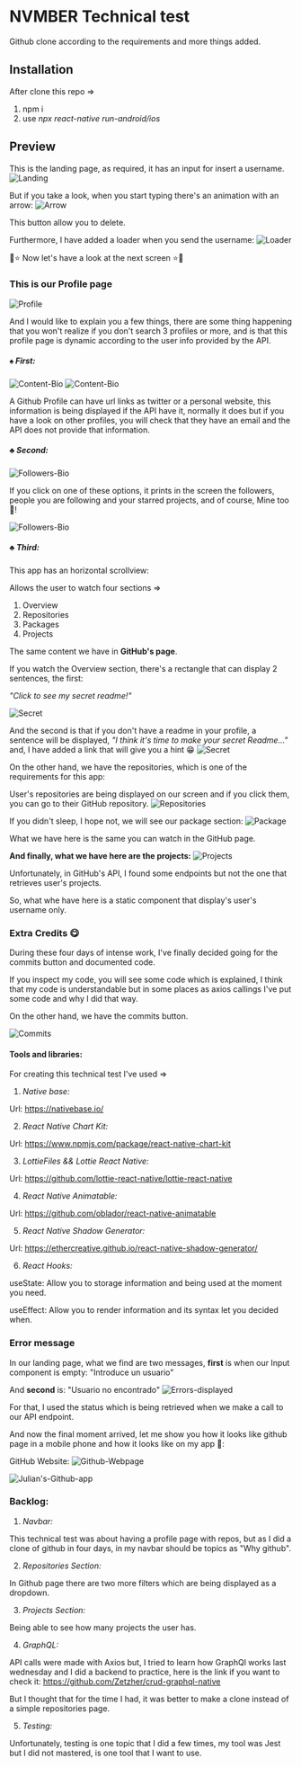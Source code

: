 # NVMBER Technical test

Github clone according to the requirements and more things added.

## Installation

After clone this repo =>

1. npm i
2. use *npx react-native run-android/ios*

## Preview

This is the landing page, as required, it has an input for insert a username.
![Landing](src/assets/imgReadme/first.png)

But if you take a look, when you start typing there's an animation with an arrow:
![Arrow](src/assets/imgReadme/second.png)

This button allow you to delete.

Furthermore, I have added a loader when you send the username:
![Loader](src/assets/imgReadme/third.png)

:star2::star: Now let's have a look at the next screen :star::star2:

### This is our Profile page
![Profile](src/assets/imgReadme/fourth.png)

And I would like to explain you a few things, there are some thing happening that you won't realize if you don't search 3 profiles or more, and is that this profile page is dynamic according to the user info provided by the API.

##### :spades: First:

![Content-Bio](src/assets/imgReadme/profile-first.png)
![Content-Bio](src/assets/imgReadme/profile-second.png)

A Github Profile can have url links as twitter or a personal website, this information is being displayed if the API have it, normally it does but if you have a look on other profiles, you will check that they have an email and the API does not provide that information.

##### :clubs: Second:

![Followers-Bio](src/assets/imgReadme/profile-third.png)

If you click on one of these options, it prints in the screen the followers, people you are following and your starred projects, and of course, Mine too 🌟!

![Followers-Bio](src/assets/imgReadme/bio.gif)

##### :clubs: Third:

This app has an horizontal scrollview:

Allows the user to watch four sections =>

1. Overview
2. Repositories
3. Packages
4. Projects

The same content we have in **GitHub's page**.

If you watch the Overview section, there's a rectangle that can display 2 sentences, the first:

*"Click to see my secret readme!"*

![Secret](src/assets/imgReadme/secret.gif)

And the second is that if you don't have a readme in your profile, a sentence will be displayed, *"I think it's time to make your secret Readme..."* and, I have added a link that will give you a hint :grin:
![Secret](src/assets/imgReadme/secret-readme.gif)


On the other hand, we have the repositories, which is one of the requirements for this app:

User's repositories are being displayed on our screen and if you click them, you can go to their GitHub repository.
![Repositories](src/assets/imgReadme/repositories-filter.gif)


If you didn't sleep, I hope not, we will see our package section:
![Package](src/assets/imgReadme/package.gif)

What we have here is the same you can watch in the GitHub page.


**And finally, what we have here are the projects:**
![Projects](src/assets/imgReadme/projects.gif)

Unfortunately, in GitHub's API, I found some endpoints but not the one that retrieves user's projects.

So, what whe have here is a static component that display's user's username only.


### Extra Credits :yum:

During these four days of intense work, I've finally decided going for the commits button and documented code.

If you inspect my code, you will see some code which is explained, I think that my code is understandable but in some places as axios callings I've put some code and why I did that way.

On the other hand, we have the commits button.

![Commits](src/assets/imgReadme/commits.gif)


#### Tools and libraries:

For creating this technical test I've used =>

1. *Native base:*

Url: https://nativebase.io/


2. *React Native Chart Kit:*

Url: https://www.npmjs.com/package/react-native-chart-kit


3. *LottieFiles && Lottie React Native:*

Url: https://github.com/lottie-react-native/lottie-react-native


4. *React Native Animatable:*

Url: https://github.com/oblador/react-native-animatable


5. *React Native Shadow Generator:*

Url: https://ethercreative.github.io/react-native-shadow-generator/


6. *React Hooks:*

useState: Allow you to storage information and being used at the moment you need.

useEffect: Allow you to render information and its syntax let you decided when.


### Error message

In our landing page, what we find are two messages, **first** is when our Input component is empty:
"Introduce un usuario"

And **second** is:
"Usuario no encontrado"
![Errors-displayed](src/assets/imgReadme/errors-displayed.gif)

For that, I used the status which is being retrieved when we make a call to our API endpoint.


And now the final moment arrived, let me show you how it looks like github page in a mobile phone and how it looks like on my app :star_struck::

GitHub Website:
![Github-Webpage](src/assets/imgReadme/github-version.gif)

![Julian's-Github-app](src/assets/imgReadme/github-version.gif)


### Backlog:

1. *Navbar:*

This technical test was about having a profile page with repos, but as I did a clone of github in four days, in my navbar should be topics as "Why github".


2. *Repositories Section:*

In Github page there are two more filters which are being displayed as a dropdown.


3. *Projects Section:*

Being able to see how many projects the user has.


4. *GraphQL:*

API calls were made with Axios but, I tried to learn how GraphQl works last wednesday and I did a backend to practice, here is the link if you want to check it: https://github.com/Zetzher/crud-graphql-native

But I thought that for the time I had, it was better to make a clone instead of a simple repositories page.


5. *Testing:*

Unfortunately, testing is one topic that I did a few times, my tool was Jest but I did not mastered, is one tool that I want to use.
